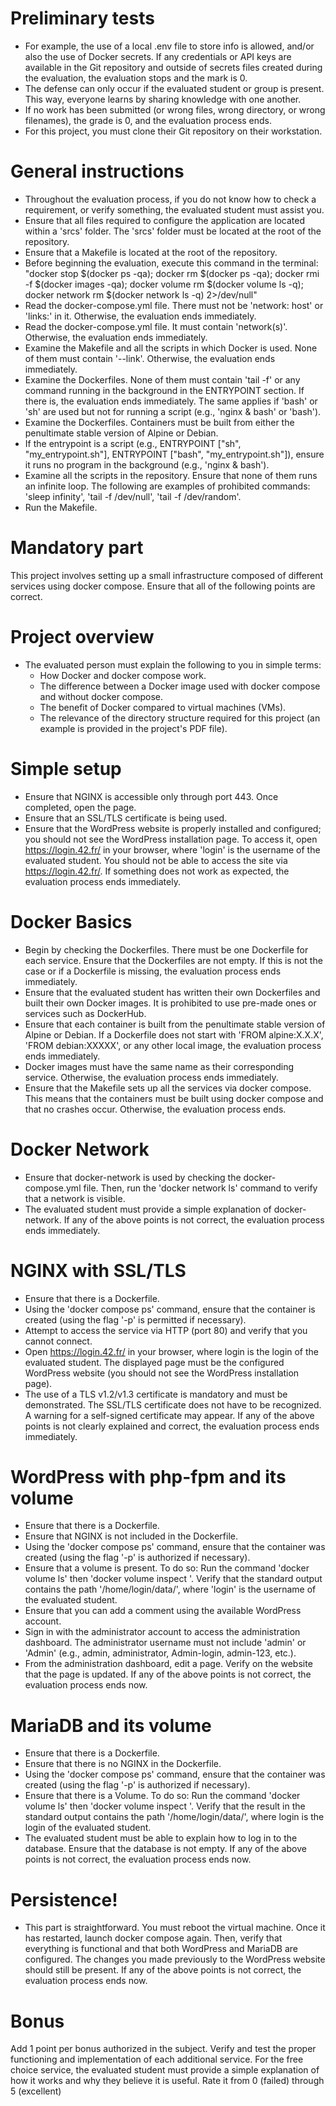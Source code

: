 # Preliminary tests
*	For example, the use of a local .env file to store info is allowed, and/or also the use of Docker secrets. If any credentials or API keys are available in the Git repository and outside of secrets files created during the evaluation, the evaluation stops and the mark is 0.
*	The defense can only occur if the evaluated student or group is present. This way, everyone learns by sharing knowledge with one another.
*	If no work has been submitted (or wrong files, wrong directory, or wrong filenames), the grade is 0, and the evaluation process ends.
*	For this project, you must clone their Git repository on their workstation.

# General instructions
*	Throughout the evaluation process, if you do not know how to check a requirement, or verify something, the evaluated student must assist you.
*	Ensure that all files required to configure the application are located within a 'srcs' folder. The 'srcs' folder must be located at the root of the repository.
*	Ensure that a Makefile is located at the root of the repository.
*	Before beginning the evaluation, execute this command in the terminal: "docker stop $(docker ps -qa); docker rm $(docker ps -qa); docker rmi -f $(docker images -qa); docker volume rm $(docker volume ls -q); docker network rm $(docker network ls -q) 2>/dev/null"
*	Read the docker-compose.yml file. There must not be 'network: host' or 'links:' in it. Otherwise, the evaluation ends immediately.
*	Read the docker-compose.yml file. It must contain 'network(s)'. Otherwise, the evaluation ends immediately.
*	Examine the Makefile and all the scripts in which Docker is used. None of them must contain '--link'. Otherwise, the evaluation ends immediately.
*	Examine the Dockerfiles. None of them must contain 'tail -f' or any command running in the background in the ENTRYPOINT section. If there is, the evaluation ends immediately. The same applies if 'bash' or 'sh' are used but not for running a script (e.g., 'nginx & bash' or 'bash').
*	Examine the Dockerfiles. Containers must be built from either the penultimate stable version of Alpine or Debian.
*	If the entrypoint is a script (e.g., ENTRYPOINT \["sh", "my\_entrypoint.sh"\], ENTRYPOINT \["bash", "my\_entrypoint.sh"\]), ensure it runs no program
	 in the background (e.g., 'nginx & bash').
*	Examine all the scripts in the repository. Ensure that none of them runs an infinite loop. The following are examples of prohibited commands: 'sleep infinity', 'tail -f /dev/null', 'tail -f /dev/random'.
*	Run the Makefile.

# Mandatory part
This project involves setting up a small infrastructure composed of different services using docker compose. Ensure that all of the following points are correct.

# Project overview
*	The evaluated person must explain the following to you in simple terms:
	 *	How Docker and docker compose work.
	 *	The difference between a Docker image used with docker compose and without docker compose.
	 *	The benefit of Docker compared to virtual machines (VMs).
	 *	The relevance of the directory structure required for this project (an example is provided in the project's PDF file).

# Simple setup
*	Ensure that NGINX is accessible only through port 443. Once completed, open the page.
*	Ensure that an SSL/TLS certificate is being used.
*	Ensure that the WordPress website is properly installed and configured; you should not see the WordPress installation page. To access it, open https://login.42.fr/ in your browser, where 'login' is the username of the evaluated student. You should not be able to access the site via https://login.42.fr/. If something does not work as expected, the evaluation process ends immediately.

# Docker Basics
*	Begin by checking the Dockerfiles. There must be one Dockerfile for each service. Ensure that the Dockerfiles are not empty. If this is not the case or if a Dockerfile is missing, the evaluation process ends immediately.
*	Ensure that the evaluated student has written their own Dockerfiles and built their own Docker images. It is prohibited to use pre-made ones or services such as DockerHub.
*	Ensure that each container is built from the penultimate stable version of Alpine or Debian. If a Dockerfile does not start with 'FROM alpine:X.X.X', 'FROM debian:XXXXX', or any other local image, the evaluation process ends immediately.
*	Docker images must have the same name as their corresponding service. Otherwise, the evaluation process ends immediately.
*	Ensure that the Makefile sets up all the services via docker compose. This means that the containers must be built using docker compose and that no crashes occur. Otherwise, the evaluation process ends.

# Docker Network
*	Ensure that docker-network is used by checking the docker-compose.yml file. Then, run the 'docker network ls' command to verify that a network is visible.
*	The evaluated student must provide a simple explanation of docker-network. If any of the above points is not correct, the evaluation process ends immediately.

# NGINX with SSL/TLS
*	Ensure that there is a Dockerfile.
*	Using the 'docker compose ps' command, ensure that the container is created (using the flag '-p' is permitted if necessary).
*	Attempt to access the service via HTTP (port 80) and verify that you cannot connect.
*	Open https://login.42.fr/ in your browser, where login is the login of the evaluated student. The displayed page must be the configured WordPress website (you should not see the WordPress installation page).
*	The use of a TLS v1.2/v1.3 certificate is mandatory and must be demonstrated. The SSL/TLS certificate does not have to be recognized. A warning for a self-signed certificate may appear. If any of the above points is not clearly explained and correct, the evaluation process ends immediately.

# WordPress with php-fpm and its volume
*	Ensure that there is a Dockerfile.
*	Ensure that NGINX is not included in the Dockerfile.
*	Using the 'docker compose ps' command, ensure that the container was created (using the flag '-p' is authorized if necessary).
*	Ensure that a volume is present. To do so: Run the command 'docker volume ls' then 'docker volume inspect <volume name>'. Verify that the standard output contains the path '/home/login/data/', where 'login' is the username of the evaluated student.
*	Ensure that you can add a comment using the available WordPress account.
*	Sign in with the administrator account to access the administration dashboard. The administrator username must not include 'admin' or 'Admin' (e.g., admin, administrator, Admin-login, admin-123, etc.).
*	From the administration dashboard, edit a page. Verify on the website that the page is updated. If any of the above points is not correct, the evaluation process ends now.

# MariaDB and its volume
*	Ensure that there is a Dockerfile.
*	Ensure that there is no NGINX in the Dockerfile.
*	Using the 'docker compose ps' command, ensure that the container was created (using the flag '-p' is authorized if necessary).
*	Ensure that there is a Volume. To do so: Run the command 'docker volume ls' then 'docker volume inspect <volume name>'. Verify that the result in the standard output contains the path '/home/login/data/', where login is the login of the evaluated student.
*	The evaluated student must be able to explain how to log in to the database. Ensure that the database is not empty. If any of the above points is not correct, the evaluation process ends now.

# Persistence!
*	This part is straightforward. You must reboot the virtual machine. Once it has restarted, launch docker compose again. Then, verify that everything is functional and that both WordPress and MariaDB are configured. The changes you made previously to the WordPress website should still be present. If any of the above points is not correct, the evaluation process ends now.

# Bonus
Add 1 point per bonus authorized in the subject. Verify and test the proper functioning and implementation of each additional service. For the free choice service, the evaluated student must provide a simple explanation of how it works and why they believe it is useful. Rate it from 0 (failed) through 5 (excellent)

